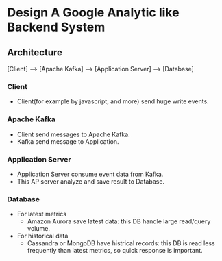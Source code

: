 # Design A Google Analytic like Backend System

## Architecture

[Client] --> [Apache Kafka] --> [Application Server] --> [Database]

### Client

- Client(for example by javascript, and more) send huge write events.

### Apache Kafka

- Client send messages to Apache Kafka.
- Kafka send message to Application.

### Application Server

- Application Server consume event data from Kafka.
- This AP server analyze and save result to Database.

### Database

- For latest metrics
  - Amazon Aurora save latest data: this DB handle large read/query volume.
- For historical data
  - Cassandra or MongoDB have histrical records: this DB is read less frequently than latest metrics, so quick response is important.
